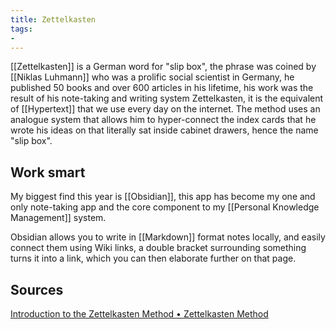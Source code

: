 ```yaml
---
title: Zettelkasten
tags: 
- 
---
```












[[Zettelkasten]] is a German word for "slip box", the phrase was coined by [[Niklas Luhmann]] who was a prolific social scientist in Germany, he published 50 books and over 600 articles in his lifetime, his work was the result of his note-taking and writing system Zettelkasten, it is the equivalent of [[Hypertext]] that we use every day on the internet. The method uses an analogue system that allows him to hyper-connect the index cards that he wrote his ideas on that literally sat inside cabinet drawers, hence the name "slip box". 



## Work smart



My biggest find this year is [[Obsidian]], this app has become my one and only note-taking app and the core component to my [[Personal Knowledge Management]] system.  



Obsidian allows you to write in [[Markdown]] format notes locally, and easily connect them using Wiki links, a double bracket surrounding something turns it into a link, which you can then elaborate further on that page. 





## Sources



[Introduction to the Zettelkasten Method • Zettelkasten Method](https://zettelkasten.de/introduction/)





